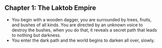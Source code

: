 ## Chapter 1: The Laktob Empire

- You begin with a wooden dagger, you are surrounded by trees, fruits, and bushes of all kinds. You are directed by an unknown voice to destroy the bushes, when you do that, it reveals a secret path that leads to nothing but darkness.
- You enter the dark path and the world begins to darken all over, slowly. 
